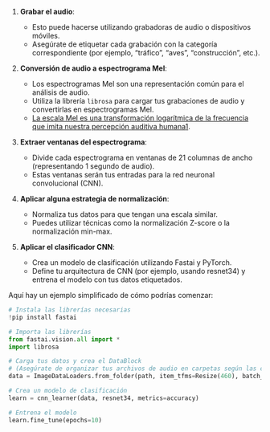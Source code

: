 1. **Grabar el audio**:
   
   - Esto puede hacerse utilizando grabadoras de audio o dispositivos móviles.
   - Asegúrate de etiquetar cada grabación con la categoría correspondiente (por ejemplo, “tráfico”, “aves”, “construcción”, etc.).

2. **Conversión de audio a espectrograma Mel**:
   
   - Los espectrogramas Mel son una representación común para el análisis de audio.
   - Utiliza la librería `librosa` para cargar tus grabaciones de audio y convertirlas en espectrogramas Mel.
   - [La escala Mel es una transformación logarítmica de la frecuencia que imita nuestra percepción auditiva humana](https://ichi.pro/es/aprendiendo-del-audio-la-escala-mel-los-espectrogramas-mel-y-los-coeficientes-cepstrales-de-frecuencia-mel-269883587896488)[1](https://ichi.pro/es/aprendiendo-del-audio-la-escala-mel-los-espectrogramas-mel-y-los-coeficientes-cepstrales-de-frecuencia-mel-269883587896488).

3. **Extraer ventanas del espectrograma**:
   
   - Divide cada espectrograma en ventanas de 21 columnas de ancho (representando 1 segundo de audio).
   - Estas ventanas serán tus entradas para la red neuronal convolucional (CNN).

4. **Aplicar alguna estrategia de normalización**:
   
   - Normaliza tus datos para que tengan una escala similar.
   - Puedes utilizar técnicas como la normalización Z-score o la normalización min-max.

5. **Aplicar el clasificador CNN**:
   
   - Crea un modelo de clasificación utilizando Fastai y PyTorch.
   - Define tu arquitectura de CNN (por ejemplo, usando resnet34) y entrena el modelo con tus datos etiquetados.

Aquí hay un ejemplo simplificado de cómo podrías comenzar:

```python
# Instala las librerías necesarias
!pip install fastai

# Importa las librerías
from fastai.vision.all import *
import librosa

# Carga tus datos y crea el DataBlock
# (Asegúrate de organizar tus archivos de audio en carpetas según las categorías)
data = ImageDataLoaders.from_folder(path, item_tfms=Resize(460), batch_tfms=aug_transforms(), bs=64)

# Crea un modelo de clasificación
learn = cnn_learner(data, resnet34, metrics=accuracy)

# Entrena el modelo
learn.fine_tune(epochs=10)

```


